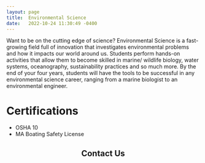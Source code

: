 ```yaml
---
layout: page
title:  Environmental Science
date:   2022-10-24 11:30:49 -0400
---
```

Want to be on the cutting edge of science? Environmental Science is a fast-growing field full of innovation that investigates environmental problems and how it impacts our world around us. Students perform hands-on activities that allow them to become skilled in marine/ wildlife biology, water systems, oceanography, sustainability practices and so much more. By the end of your four years, students will have the tools to be successful in any environmental science career, ranging from a marine biologist to an environmental engineer.

# Certifications

- OSHA 10
- MA Boating Safety License

<h2 align="center">Contact Us</h2>